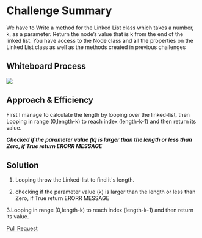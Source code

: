 # Challenge Summary
<!-- Description of the challenge -->

We have to Write a method for the Linked List class which takes a number, k, as a parameter. Return the node’s value that is k from the end of the linked list. You have access to the Node class and all the properties on the Linked List class as well as the methods created in previous challenges

## Whiteboard Process
<!-- Embedded whiteboard image -->
![](img/Untitled(9).jpg)

## Approach & Efficiency
<!-- What approach did you take? Why? What is the Big O space/time for this approach? -->
First I manage to calculate the length by looping over the linked-list,
then Looping in range (0,length-k) to reach index (length-k-1) and then return its value.

***Checked if the parameter value (k) is larger than the length or less than Zero, if True  return ERORR MESSAGE***


## Solution
<!-- Show how to run your code, and examples of it in action -->
1. Looping throw the Linked-list to find it's length.

2. checking if the parameter value (k) is larger than the length or less than Zero, if True  return ERORR MESSAGE

3.Looping in range (0,length-k) to reach index (length-k-1) and then return its value.


[Pull Request](https://github.com/Omar-zoubi/data-structures-and-algorithms/pull/28)
